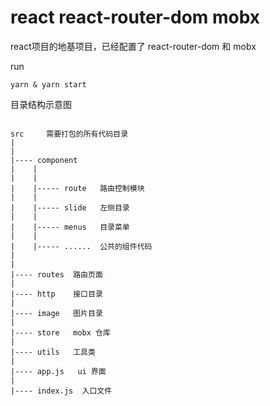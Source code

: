# react react-router-dom mobx

react项目的地基项目，已经配置了 react-router-dom 和 mobx

run

```
yarn & yarn start

```

目录结构示意图

```

src     需要打包的所有代码目录
|
|
|---- component 
|    |
|    |
|    |----- route   路由控制模块
|    |
|    |----- slide   左侧目录
|    |
|    |----- menus   目录菜单
|    |
|    |----- ......  公共的组件代码
|
|
|---- routes  路由页面
|
|---- http    接口目录
|
|---- image   图片目录
|
|---- store   mobx 仓库
|
|---- utils   工具类
|
|---- app.js   ui 界面
|
|---- index.js  入口文件


```

